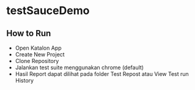 # testSauceDemo

## How to Run
- Open Katalon App
- Create New Project
- Clone Repository
- Jalankan test suite menggunakan chrome (default)
- Hasil Report dapat dilihat pada folder Test Repost atau View Test run History
